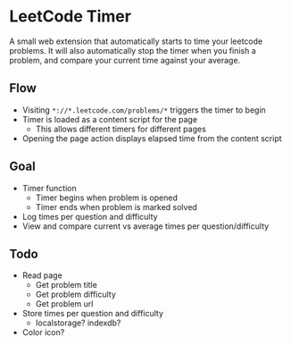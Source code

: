 # LeetCode Timer

A small web extension that automatically starts to time your leetcode problems. It will also automatically stop the timer when you finish a problem, and compare your current time against your average.

## Flow

- Visiting ```*://*.leetcode.com/problems/*``` triggers the timer to begin
- Timer is loaded as a content script for the page
  - This allows different timers for different pages 
- Opening the page action displays elapsed time from the content script

## Goal

- Timer function
  - Timer begins when problem is opened
  - Timer ends when problem is marked solved
- Log times per question and difficulty
- View and compare current vs average times per question/difficulty

## Todo

- Read page
  - Get problem title
  - Get problem difficulty
  - Get problem url
- Store times per question and difficulty
  - localstorage? indexdb?
- Color icon?

